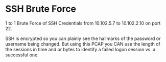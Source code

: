 # SSH Brute Force

1 to 1 Brute Force of SSH Credentials from 10.102.5.7 to 10.102.2.10 on port 22.

SSH is encrypted so you can plainly see the hallmarks of the password or username being changed. But using this PCAP you CAN use the length of the sessions in time and or bytes to identify a failed logon session vs. a successful one.

